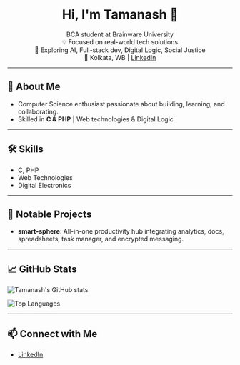 <div align="center">

# Hi, I'm Tamanash 👋

<p>
BCA student at Brainware University<br/>
💡 Focused on real-world tech solutions<br/>
🤖 Exploring AI, Full-stack dev, Digital Logic, Social Justice<br/>
📍 Kolkata, WB | <a href="https://www.linkedin.com/in/tamanashchakraborty" target="_blank">LinkedIn</a>
</p>

</div>

---

## 🚀 About Me

- Computer Science enthusiast passionate about building, learning, and collaborating.
- Skilled in **C & PHP** | Web technologies & Digital Logic

---

## 🛠️ Skills

- C, PHP
- Web Technologies
- Digital Electronics

---

## 🌟 Notable Projects

- **smart-sphere**: All-in-one productivity hub integrating analytics, docs, spreadsheets, task manager, and encrypted messaging.

---

## 📈 GitHub Stats

![Tamanash's GitHub stats](https://github-readme-stats.vercel.app/api?username=Tamanash-009&show_icons=true&theme=radical)

![Top Languages](https://github-readme-stats.vercel.app/api/top-langs/?username=Tamanash-009&layout=compact)

---

## 📫 Connect with Me

- [LinkedIn](https://www.linkedin.com/in/tamanashchakraborty)
